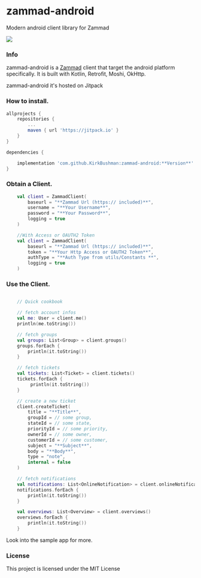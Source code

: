 # zammad-android
Modern android client library for Zammad

[![](https://jitpack.io/v/KirkBushman/zammad-android.svg)](https://jitpack.io/#KirkBushman/zammad-android)

### Info

zammad-android is a [Zammad](https://github.com/zammad/zammad) client that target the android platform specifically.
It is built with Kotlin, Retrofit, Moshi, OkHttp.

zammad-android it's hosted on Jitpack

### How to install.

```groovy
allprojects {
    repositories {
        ...
        maven { url 'https://jitpack.io' }
    }
}

dependencies {

    implementation 'com.github.KirkBushman:zammad-android:**Version**'
}
```

### Obtain a Client.

```kotlin
    val client = ZammadClient(
        baseurl = "**Zammad Url (https:// included)**",
        username = "**Your Username**", 
        password = "**Your Password**", 
        logging = true
    )

    //With Access or OAUTH2 Token
    val client = ZammadClient(
        baseurl = "**Zammad Url (https:// included)**",
        token = "**Your Http Access or OAUTH2 Token**",
        authType = "**Auth Type from utils/Constants **",
        logging = true
    )
```

### Use the Client.

```kotlin

    // Quick cookbook

    // fetch account infos
    val me: User = client.me()
    println(me.toString())

    // fetch groups
    val groups: List<Group> = client.groups()
    groups.forEach {
        println(it.toString())    
    }

    // fetch tickets
    val tickets: List<Ticket> = client.tickets()
    tickets.forEach {
         println(it.toString())
    }

    // create a new ticket
    client.createTicket(
        title = "**Title**",
        groupId = // some group,
        stateId = // some state,
        priorityId = // some priority,
        ownerId = // some owner,
        customerId = // some customer,
        subject = "**Subject**",
        body = "**Body**",
        type = "note",
        internal = false
    )

    // fetch notifications
    val notifications: List<OnlineNotification> = client.onlineNotifications(true)
    notifications.forEach {
        println(it.toString())
    }

    val overviews: List<Overview> = client.overviews()
    overviews.forEach {
        println(it.toString())
    }
```

Look into the sample app for more.

### License
This project is licensed under the MIT License
